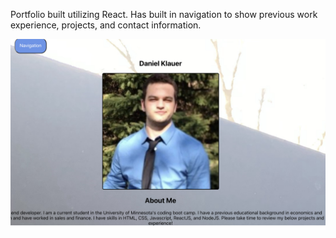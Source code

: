 Portfolio built utilizing React. Has built in navigation to show previous work experience, projects, and contact information.

![Portfolio](./screenshot.jpg "Portfolio")
